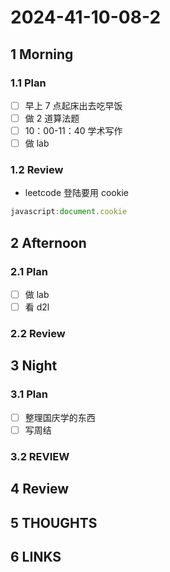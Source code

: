 # 2024-41-10-08-2

## 1 Morning

### 1.1 Plan

- [ ] 早上 7 点起床出去吃早饭
- [ ] 做 2 道算法题
- [ ] 10：00-11：40 学术写作
- [ ] 做 lab

### 1.2 Review
- leetcode 登陆要用 cookie
```js
javascript:document.cookie
```
## 2 Afternoon

### 2.1 Plan

- [ ] 做 lab
- [ ] 看 d2l

### 2.2 Review

## 3 Night

### 3.1 Plan

- [ ] 整理国庆学的东西
- [ ] 写周结

### 3.2 REVIEW

## 4 Review

## 5 THOUGHTS

## 6 LINKS
